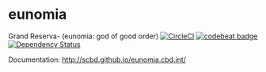 # eunomia
Grand Reserva- (eunomia: god of good order)
[![CircleCI](https://circleci.com/gh/scbd/eunomia.cbd.int/tree/master.svg?style=svg)](https://circleci.com/gh/scbd/eunomia.cbd.int/tree/master)
[![codebeat badge](https://codebeat.co/badges/94793276-7cd5-4413-98e9-4478858b7c39)](https://codebeat.co/projects/github-com-scbd-eunomia-cbd-int-master)
[![Dependency Status](https://david-dm.org/scbd/eunomia.cbd.int.svg)](https://david-dm.org/scbd/eunomia.cbd.int)


Documentation: http://scbd.github.io/eunomia.cbd.int/
